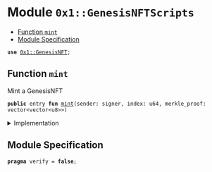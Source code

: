 
<a name="0x1_GenesisNFTScripts"></a>

# Module `0x1::GenesisNFTScripts`



-  [Function `mint`](#0x1_GenesisNFTScripts_mint)
-  [Module Specification](#@Module_Specification_0)


<pre><code><b>use</b> <a href="GenesisNFT.md#0x1_GenesisNFT">0x1::GenesisNFT</a>;
</code></pre>



<a name="0x1_GenesisNFTScripts_mint"></a>

## Function `mint`

Mint a GenesisNFT


<pre><code><b>public</b> entry <b>fun</b> <a href="GenesisNFT.md#0x1_GenesisNFTScripts_mint">mint</a>(sender: signer, index: u64, merkle_proof: vector&lt;vector&lt;u8&gt;&gt;)
</code></pre>



<details>
<summary>Implementation</summary>


<pre><code><b>public</b> entry <b>fun</b> <a href="GenesisNFT.md#0x1_GenesisNFTScripts_mint">mint</a>(sender: signer, index: u64, merkle_proof:vector&lt;vector&lt;u8&gt;&gt;) {
    <a href="GenesisNFT.md#0x1_GenesisNFT_mint">GenesisNFT::mint</a>(&sender, index, merkle_proof);
}
</code></pre>



</details>

<a name="@Module_Specification_0"></a>

## Module Specification



<pre><code><b>pragma</b> verify = <b>false</b>;
</code></pre>
